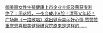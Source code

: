   
[御美丽女性生殖健康上市企业介绍及荣获专利](http://www.dianyue.me/archives/579/ddtau0ae0a4326rq/)  
[绝了：用这招，一夜变成小V脸！漂亮又年轻！](http://www.dianyue.me/archives/431/kmdmtcre1a060w0y/)  
[广场舞《一路歌唱》跳出健康美丽好心情 赞赞赞](http://www.dianyue.me/archives/479/f3adn6j2dy8oy76d/)  
[重庆恩喜橙美健康研究院原来是这样的......](http://www.dianyue.me/archives/074/dz6oih0r7282jomr/)